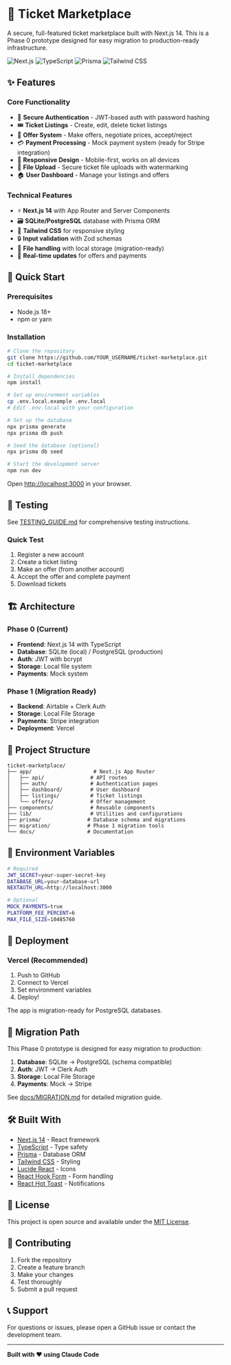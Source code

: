 # 🎫 Ticket Marketplace

A secure, full-featured ticket marketplace built with Next.js 14. This is a Phase 0 prototype designed for easy migration to production-ready infrastructure.

![Next.js](https://img.shields.io/badge/Next.js-15.3.4-black?logo=next.js)
![TypeScript](https://img.shields.io/badge/TypeScript-5-blue?logo=typescript)
![Prisma](https://img.shields.io/badge/Prisma-ORM-2D3748?logo=prisma)
![Tailwind CSS](https://img.shields.io/badge/Tailwind_CSS-3.4-38B2AC?logo=tailwind-css)

## ✨ Features

### Core Functionality
- 🔐 **Secure Authentication** - JWT-based auth with password hashing
- 🎟️ **Ticket Listings** - Create, edit, delete ticket listings
- 💬 **Offer System** - Make offers, negotiate prices, accept/reject
- 💳 **Payment Processing** - Mock payment system (ready for Stripe integration)
- 📱 **Responsive Design** - Mobile-first, works on all devices
- 📂 **File Upload** - Secure ticket file uploads with watermarking
- 🏠 **User Dashboard** - Manage your listings and offers

### Technical Features
- ⚡ **Next.js 14** with App Router and Server Components
- 🗃️ **SQLite/PostgreSQL** database with Prisma ORM
- 🎨 **Tailwind CSS** for responsive styling
- 🔒 **Input validation** with Zod schemas
- 📸 **File handling** with local storage (migration-ready)
- 🔄 **Real-time updates** for offers and payments

## 🚀 Quick Start

### Prerequisites
- Node.js 18+ 
- npm or yarn

### Installation

```bash
# Clone the repository
git clone https://github.com/YOUR_USERNAME/ticket-marketplace.git
cd ticket-marketplace

# Install dependencies
npm install

# Set up environment variables
cp .env.local.example .env.local
# Edit .env.local with your configuration

# Set up the database
npx prisma generate
npx prisma db push

# Seed the database (optional)
npx prisma db seed

# Start the development server
npm run dev
```

Open [http://localhost:3000](http://localhost:3000) in your browser.

## 📱 Testing

See [TESTING_GUIDE.md](./TESTING_GUIDE.md) for comprehensive testing instructions.

### Quick Test
1. Register a new account
2. Create a ticket listing
3. Make an offer (from another account)
4. Accept the offer and complete payment
5. Download tickets

## 🏗️ Architecture

### Phase 0 (Current)
- **Frontend**: Next.js 14 with TypeScript
- **Database**: SQLite (local) / PostgreSQL (production)
- **Auth**: JWT with bcrypt
- **Storage**: Local file system
- **Payments**: Mock system

### Phase 1 (Migration Ready)
- **Backend**: Airtable + Clerk Auth
- **Storage**: Local File Storage
- **Payments**: Stripe integration
- **Deployment**: Vercel

## 📁 Project Structure

```
ticket-marketplace/
├── app/                    # Next.js App Router
│   ├── api/               # API routes
│   ├── auth/              # Authentication pages
│   ├── dashboard/         # User dashboard
│   ├── listings/          # Ticket listings
│   └── offers/            # Offer management
├── components/            # Reusable components
├── lib/                   # Utilities and configurations
├── prisma/               # Database schema and migrations
├── migration/            # Phase 1 migration tools
└── docs/                 # Documentation
```

## 🔐 Environment Variables

```bash
# Required
JWT_SECRET=your-super-secret-key
DATABASE_URL=your-database-url
NEXTAUTH_URL=http://localhost:3000

# Optional
MOCK_PAYMENTS=true
PLATFORM_FEE_PERCENT=6
MAX_FILE_SIZE=10485760
```

## 🚀 Deployment

### Vercel (Recommended)

1. Push to GitHub
2. Connect to Vercel
3. Set environment variables
4. Deploy!

The app is migration-ready for PostgreSQL databases.

## 🔄 Migration Path

This Phase 0 prototype is designed for easy migration to production:

1. **Database**: SQLite → PostgreSQL (schema compatible)
2. **Auth**: JWT → Clerk Auth
3. **Storage**: Local File Storage
4. **Payments**: Mock → Stripe

See [docs/MIGRATION.md](./docs/MIGRATION.md) for detailed migration guide.

## 🛠️ Built With

- [Next.js 14](https://nextjs.org/) - React framework
- [TypeScript](https://www.typescriptlang.org/) - Type safety
- [Prisma](https://www.prisma.io/) - Database ORM
- [Tailwind CSS](https://tailwindcss.com/) - Styling
- [Lucide React](https://lucide.dev/) - Icons
- [React Hook Form](https://react-hook-form.com/) - Form handling
- [React Hot Toast](https://react-hot-toast.com/) - Notifications

## 📝 License

This project is open source and available under the [MIT License](LICENSE).

## 🤝 Contributing

1. Fork the repository
2. Create a feature branch
3. Make your changes
4. Test thoroughly
5. Submit a pull request

## 📞 Support

For questions or issues, please open a GitHub issue or contact the development team.

---

**Built with ❤️ using Claude Code**